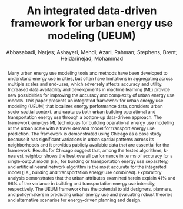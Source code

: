 ---
layout: technique
title: "An integrated data-driven framework for urban energy use modeling (UEUM)"
system_type: "False"
technique: "False"
design_study: "False"
evaluation: "False"
data: "False"
analysis: "True"
generation: "False"
curation_and_transformation: "False"
management: "False"
modeling: "True"
urban_analysis: "True"
visualization: "True"
sunlight_access: "False"
wind_ventilation: "False"
view_impact: "False"
energy: "False"
damage_and_disaster_management: "False"
climate: "False"
sound: "False"
property_cadastre: "False"
others: "False"
lookup: "False"
browse: "True"
locate: "True"
explore: "False"
identify: "True"
compare: "True"
summarize: "True"
distribution: "True"
trends: "False"
outliers: "False"
extremes: "False"
features: "False"
target_discovery: "True"
target_access: "True"
spatial_relation: "True"
buildings: "True"
streets: "False"
nature: "False"
uniform_discretization: "False"
structural_subdivision: "False"
univariate: "True"
multivariate: "False"
volumetric: "False"
temporal: "False"
sensing: "False"
statistical: "False"
simulation_based: "False"
learning_based: "True"
surveyed: "False"
site: "False"
block: "True"
multi_block: "True"
city: "True"
va_wo_model: "False"
post_model: "True"
model_integrated: "False"
assisted_models: "False"
overlay: "True"
embedded: "False"
linked: "True"
temporal_jx: "False"
spatial_jx: "False"
filter: "False"
aggregate: "False"
embed: "False"
glyphs: "False"
bar_charts: "False"
scatterplots: "False"
matrix: "False"
parallel_coordinates: "False"
map_2d: "True"
map_3d: "True"
walking: "False"
steering: "False"
selection_based: "False"
manipulation_based: "True"
distortion: "False"
ghosting: "False"
culling: "False"
birds_view: "True"
multi_view: "False"
assisted_steering: "False"
other: "False"
vr_cave: "False"
ar: "False"
desktop: "True"
mobile: "False"
case_study: "False"
user_study: "False"
statistical_evaluation: "True"
expert_interviews: "False"
key: "BNV5MD9S"
item_type: "journalArticle"
publication_year: "2019"
author: "Abbasabadi, Narjes; Ashayeri, Mehdi; Azari, Rahman; Stephens, Brent; Heidarinejad, Mohammad"
publication_title: "Applied energy"
isbn: "nan"
issn: "nan"
doi: "nan"
url_paper: "nan"
abstract_note: "nan"
date_added: "2023-01-30 00:08:43"
date_modified: "2023-01-30 00:08:43"
access_date: "nan"
pages: "113550"
num_pages: "nan"
issue: "nan"
volume: "253.0"
number_of_volumes: "nan"
journal_abbreviation: "nan"
short_title: "nan"
series: "nan"
series_number: "nan"
series_text: "nan"
series_title: "nan"
publisher: "nan"
place: "nan"
language: "nan"
rights: "nan"
type: "nan"
archive: "nan"
archive_location: "nan"
library_catalog: "nan"
call_number: "nan"
extra: "Publisher: Elsevier"
notes: "nan"
link_attachments: "nan"
manual_tags: "nan"
automatic_tags: "nan"
editor: "nan"
series_editor: "nan"
translator: "nan"
contributor: "nan"
attorney_agent: "nan"
book_author: "nan"
cast_member: "nan"
commenter: "nan"
composer: "nan"
cosponsor: "nan"
counsel: "nan"
interviewer: "nan"
producer: "nan"
recipient: "nan"
reviewed_author: "nan"
scriptwriter: "nan"
words_by: "nan"
guest: "nan"
number: "nan"
edition: "nan"
running_time: "nan"
scale: "nan"
medium: "nan"
artwork_size: "nan"
filing_date: "nan"
application_number: "nan"
assignee: "nan"
issuing_authority: "nan"
country: "nan"
meeting_name: "nan"
conference_name: "nan"
court: "nan"
references: "nan"
reporter: "nan"
legal_status: "nan"
priority_numbers: "nan"
programming_language: "nan"
version: "nan"
system: "nan"
code: "nan"
code_number: "nan"
section: "nan"
session: "nan"
committee: "nan"
history: "nan"
legislative_body: "nan"
abstract: "Many urban energy use modeling tools and methods have been developed to understand energy use in cities, but often have limitations in aggregating across multiple scales and end-uses, which adversely affects accuracy and utility. Increased data availability and developments in machine learning (ML) provide new possibilities for improving the accuracy and complexity of urban energy use models. This paper presents an integrated framework for urban energy use modeling (UEUM) that localizes energy performance data, considers urban socio-spatial context, and captures both urban building operational and transportation energy use through a bottom-up data-driven approach. The framework employs ML techniques for building operational energy use modeling at the urban scale with a travel demand model for transport energy use prediction. The framework is demonstrated using Chicago as a case study because it has significant variations in urban spatial patterns across its neighborhoods and it provides publicly available data that are essential for the framework. Results for Chicago suggest that, among the tested algorithms, k-nearest neighbor shows the best overall performance in terms of accuracy for a single-output model (i.e., for building or transportation energy use separately) and artificial neural network algorithm is the most accurate for the integrated model (i.e., building and transportation energy use combined). Exploratory analysis demonstrates that the urban attributes examined herein explain 41% and 96% of the variance in building and transportation energy use intensity, respectively. The UEUM framework has the potential to aid designers, planners, and policymakers in predicting urban energy use and evaluating robust theories and alternative scenarios for energy-driven planning and design."
---